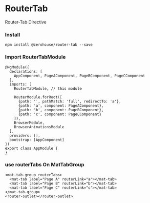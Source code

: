 # RouterTab

Router-Tab Directive

### Install
    
    npm install @zerohouse/router-tab --save
    
### Import RouterTabModule
    @NgModule({
      declarations: [
        AppComponent, PageAComponent, PageBComponent, PageCComponent
      ],
      imports: [
        RouterTabModule, // this module
    
        RouterModule.forRoot([
          {path: '', pathMatch: 'full', redirectTo: 'a'},
          {path: 'a', component: PageAComponent},
          {path: 'b', component: PageBComponent},
          {path: 'c', component: PageCComponent}
        ]),
        BrowserModule,
        BrowserAnimationsModule
      ],
      providers: [],
      bootstrap: [AppComponent]
    })
    export class AppModule {
    }
    
    
### use routerTabs On MatTabGroup
        
    <mat-tab-group routerTabs>
      <mat-tab label="Page A" routerLink="a"></mat-tab>
      <mat-tab label="Page B" routerLink="b"></mat-tab>
      <mat-tab label="Page C" routerLink="c"></mat-tab>
    </mat-tab-group>
    <router-outlet></router-outlet>

